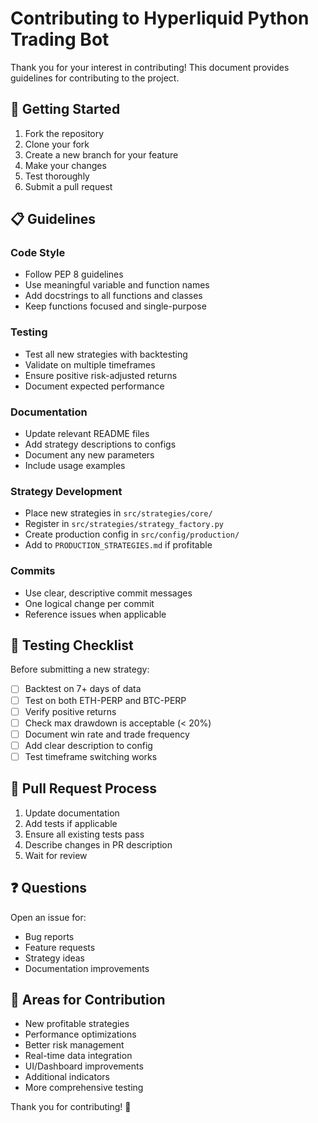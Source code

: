 # Contributing to Hyperliquid Python Trading Bot

Thank you for your interest in contributing! This document provides guidelines for contributing to the project.

## 🚀 Getting Started

1. Fork the repository
2. Clone your fork
3. Create a new branch for your feature
4. Make your changes
5. Test thoroughly
6. Submit a pull request

## 📋 Guidelines

### Code Style
- Follow PEP 8 guidelines
- Use meaningful variable and function names
- Add docstrings to all functions and classes
- Keep functions focused and single-purpose

### Testing
- Test all new strategies with backtesting
- Validate on multiple timeframes
- Ensure positive risk-adjusted returns
- Document expected performance

### Documentation
- Update relevant README files
- Add strategy descriptions to configs
- Document any new parameters
- Include usage examples

### Strategy Development
- Place new strategies in `src/strategies/core/`
- Register in `src/strategies/strategy_factory.py`
- Create production config in `src/config/production/`
- Add to `PRODUCTION_STRATEGIES.md` if profitable

### Commits
- Use clear, descriptive commit messages
- One logical change per commit
- Reference issues when applicable

## 🧪 Testing Checklist

Before submitting a new strategy:

- [ ] Backtest on 7+ days of data
- [ ] Test on both ETH-PERP and BTC-PERP
- [ ] Verify positive returns
- [ ] Check max drawdown is acceptable (< 20%)
- [ ] Document win rate and trade frequency
- [ ] Add clear description to config
- [ ] Test timeframe switching works

## 📝 Pull Request Process

1. Update documentation
2. Add tests if applicable
3. Ensure all existing tests pass
4. Describe changes in PR description
5. Wait for review

## ❓ Questions

Open an issue for:
- Bug reports
- Feature requests
- Strategy ideas
- Documentation improvements

## 🎯 Areas for Contribution

- New profitable strategies
- Performance optimizations
- Better risk management
- Real-time data integration
- UI/Dashboard improvements
- Additional indicators
- More comprehensive testing

Thank you for contributing! 🙏

